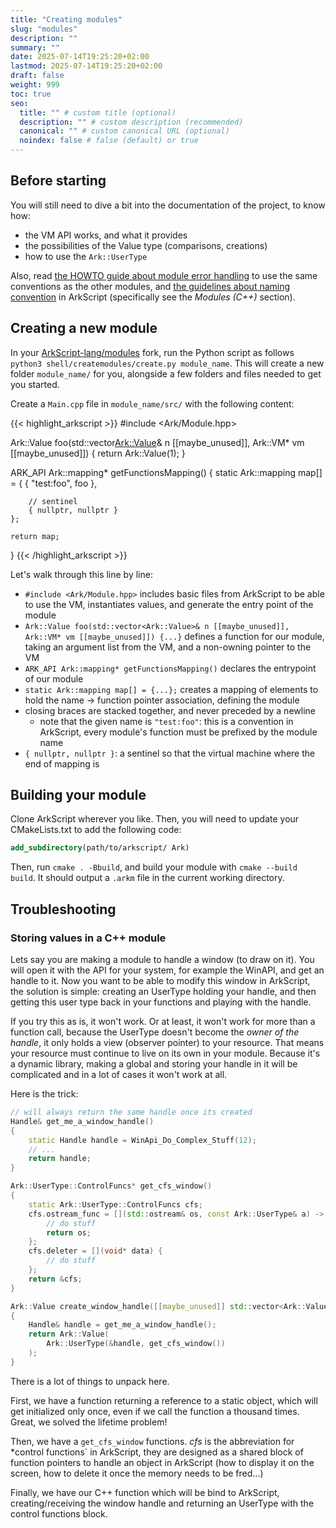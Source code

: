 ```yaml
---
title: "Creating modules"
slug: "modules"
description: ""
summary: ""
date: 2025-07-14T19:25:20+02:00
lastmod: 2025-07-14T19:25:20+02:00
draft: false
weight: 999
toc: true
seo:
  title: "" # custom title (optional)
  description: "" # custom description (recommended)
  canonical: "" # custom canonical URL (optional)
  noindex: false # false (default) or true
---
```


## Before starting

You will still need to dive a bit into the documentation of the project, to know how:
- the VM API works, and what it provides
- the possibilities of the Value type (comparisons, creations)
- how to use the `Ark::UserType`

Also, read [the HOWTO guide about module error handling](/docs/reference/module_error_handling) to use the same conventions as the other modules, and [the guidelines about naming convention](/docs/guides/naming) in ArkScript (specifically see the *Modules (C++)* section).

## Creating a new module

In your [ArkScript-lang/modules](https://github.com/ArkScript-lang/modules) fork, run the Python script as follows `python3 shell/createmodules/create.py module_name`. This will create a new folder `module_name/` for you, alongside a few folders and files needed to get you started.

Create a `Main.cpp` file in `module_name/src/` with the following content:

{{< highlight_arkscript >}}
#include <Ark/Module.hpp>

Ark::Value foo(std::vector<Ark::Value>& n [[maybe_unused]], Ark::VM* vm [[maybe_unused]])
{
    return Ark::Value(1);
}

ARK_API Ark::mapping* getFunctionsMapping()
{
    static Ark::mapping map[] = {
        { "test:foo", foo },

        // sentinel
        { nullptr, nullptr }
    };

    return map;
}
{{< /highlight_arkscript >}}

Let's walk through this line by line:

- `#include <Ark/Module.hpp>` includes basic files from ArkScript to be able to use the VM, instantiates values, and generate the entry point of the module
- `Ark::Value foo(std::vector<Ark::Value>& n [[maybe_unused]], Ark::VM* vm [[maybe_unused]]) {...}` defines a function for our module, taking an argument list from the VM, and a non-owning pointer to the VM
- `ARK_API Ark::mapping* getFunctionsMapping()` declares the entrypoint of our module
- `static Ark::mapping map[] = {...};` creates a mapping of elements to hold the name -> function pointer association, defining the module
- closing braces are stacked together, and never preceded by a newline
    - note that the given name is `"test:foo"`: this is a convention in ArkScript, every module's function must be prefixed by the module name
- `{ nullptr, nullptr }`: a sentinel so that the virtual machine where the end of mapping is

## Building your module

Clone ArkScript wherever you like. Then, you will need to update your CMakeLists.txt to add the following code:

```cmake
add_subdirectory(path/to/arkscript/ Ark)
```

Then, run `cmake . -Bbuild`, and build your module with `cmake --build build`. It should output a `.arkm` file in the current working directory.

## Troubleshooting

### Storing values in a C++ module

Lets say you are making a module to handle a window (to draw on it). You will open it with the API for your system, for example the WinAPI, and get an handle to it. Now you want to be able to modify this window in ArkScript, the solution is simple: creating an UserType holding your handle, and then getting this user type back in your functions and playing with the handle.

If you try this as is, it won't work. Or at least, it won't work for more than a function call, because the UserType doesn't become the *owner of the handle*, it only holds a view (observer pointer) to your resource. That means your resource must continue to live on its own in your module. Because it's a dynamic library, making a global and storing your handle in it will be complicated and in a lot of cases it won't work at all.

Here is the trick:

```cpp
// will always return the same handle once its created
Handle& get_me_a_window_handle()
{
    static Handle handle = WinApi_Do_Complex_Stuff(12);
    // ...
    return handle;
}

Ark::UserType::ControlFuncs* get_cfs_window()
{
    static Ark::UserType::ControlFuncs cfs;
    cfs.ostream_func = [](std::ostream& os, const Ark::UserType& a) -> std::ostream& {
        // do stuff
        return os;
    };
    cfs.deleter = [](void* data) {
        // do stuff
    };
    return &cfs;
}

Ark::Value create_window_handle([[maybe_unused]] std::vector<Ark::Value>& args, [[maybe_unused]] Ark::VM* vm)
{
    Handle& handle = get_me_a_window_handle();
    return Ark::Value(
        Ark::UserType(&handle, get_cfs_window())
    );
}
```

There is a lot of things to unpack here.

First, we have a function returning a reference to a static object, which will get initialized only once, even if we call the function a thousand times. Great, we solved the lifetime problem!

Then, we have a `get_cfs_window` functions. *cfs* is the abbreviation for *control functions` in ArkScript, they are designed as a shared block of function pointers to handle an object in ArkScript (how to display it on the screen, how to delete it once the memory needs to be fred...)

Finally, we have our C++ function which will be bind to ArkScript, creating/receiving the window handle and returning an UserType with the control functions block.
